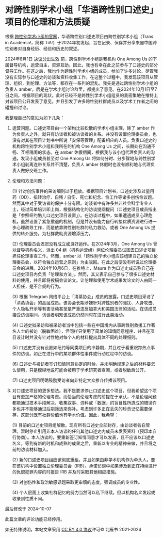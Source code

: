 # 对跨性别学术小组「华语跨性别口述史」项目的伦理和方法质疑

根据 [跨性别学术小组的官网](https://lib.transinacademia.org/docs/oral_history/)，华语跨性别口述史项目由跨性别学术小组（Trans in Academia!，简称 TiA!）于2024年初发起，旨在记录、保存并分享来自中国跨性别者对自身经历、经验和历史的叙述。

2024年8月1日 [决议分出生效](https://oneamongus.ca/zh-Hans/posts/board_resolution_2024_tsui_no_sora) 前，跨性别学术小组是我机构 One Among Us 的下属督导机构，运营自主，资源互助。因此，我也有幸在此之前参与了口述史的部分督导工作。在这之后，我也作为跨性别学术小组的成员，参加了许多讨论，尽管我没有实际参与口述史的访谈和资料收集工作。在这整个过程中，我发现该项目从管理、组织，到伦理、方法等，都存在一系列的混乱。我先是通过跨性别学术小组的负责人 amber，后是在学术小组讨论群里，都提出了意见。在2024年10月1日至7日之间，根据项目的现状，此时已经不是跨性别学术小组组员的我密集地在推特上对该项目公开发表了意见，并且引发了许多跨性别社群成员以及学术工作者之间的碰撞和讨论。

我整理自己的意见为如下几条：

1.  运营问题。口述史项目由一个架构比较松散的学术小组主理，除了 amber 作为负责人之外，就只有访谈者和被访谈者的关系。并没有设置伦理委员会，也没有对其在项目计划书中所说「安保等管理」配备相应的人员。负责口述史的机构跨性别学术小组和我所在的机构 One Among Us 之间，长期处在沟通不畅、互相隔阂的状态。在 amber 休假期间，根据我与该小组代理负责人的沟通，发现小组成员甚至对 One Among Us 将如何分时、分步骤地与跨性别学术小组剥离连带关系并不清楚，负责人 amber 休假时也没有顺利地与代理负责人做好交班工作。
    
2.  伦理和方法问题：
    
    (1) 针对创伤事件的采访细则过于粗放。根据项目计划书，口述史涉及过量用药（OD）、扭转治疗、自残 / 自伤、死亡和纪念、性工作等诸多创伤性议题。然而其中对于受访者的保护十分有限。访谈者中有许多并非社会科学专业人士，经过简单培训即上岗，根据结构化的访谈提纲提问（口述史项目成员指出是「参照纽约酷儿口述史项目设置」）。在访谈过程中，如果遭遇成员心理危机，虽然设置了紧急撤退的机制，但是并没有能力自行转接优质资源进行进一步心理疏导工作，而是依靠跨性别社群的私力救助，或者 One Among Us 提供的转介服务，为社群救助资源增添压力。
    
    (2) 伦理委员会迟迟没有成立或良好运作。在2024年3月，One Among Us 曾以督导机构名义，派出 04 组（机构运营组）两位伦理委员试图去口述史项目担任伦理审查工作。然而，amber 以「跨性别学术小组应该组建自己的独立伦理委员会，以符合独立运营之原则」为由驳回。在此之后便没有听说过伦理委员会的进展。2024年10月6日，在推特上，Maura 作为口述史成员称自己在口述史项目内负责「伦理和方法」。然而，其又表示自己参与了很多口述史材料的使用，并且即将投稿会议论文。让伦理和使用学术成果发论文的人由同一人担任，是不合规的行为。
    
    (3) 根据 Telegram 网络平台上「清蒸协会」成员的披露，口述史项目采访了「清蒸协会」的高层成员。该协会长期涉嫌针对跨性别者的骚扰、人身攻击、个人隐私开示等有害活动甚至是严重违反加拿大和美国法律的活动。在该成员接受访谈期间，访谈者明知该成员仍然同时在进行此类活动。
    
    (4) 口述史拟采访和被采访者当中包括一些在中国境内从事跨性别救援工作著名人士的被访（脱敏困难），但同样只使用了简单的知情同意程序，并且在项目设计时并没有针对性地对每个人的材料提出具体不同的处理细则。
    
    (5) 口述史并没有设置如纽约等同类项目的冷静期，并且过于看重跟踪热点事件的访谈。如正在进行中的某项群体性事件或行动过程中的访谈。
    
    (6) 口述史与被访者签订知情同意协定的时候，并未明确规定之后的材料要怎么使用，只是模糊地说可能会被用于学术研究者查阅，或者脱敏后公开。
    
    (7) 口述史项目明确鼓励受访者向非特定大众推介传播该项目。
    
3.  对口述史项目的更多想法。我不是要求停止口述史这个项目，但我希望这个项目有更加严格的伦理考虑。而恰当的伦理考虑的前提在于承认，不是伦理问题都能通过技术手段解决，收集叙事、资料或「数据」的盲目性所造成的错误许多也并不能够通过后期筛选来弥补。考虑到许多正在丢失的珍贵记忆需要保存，这部分既有社群价值也有学术价值。因此，我希望：
    
    (1) 目前的口述史项目组解散。现有所有口述史全部封存，由访谈者各自管理。暂时停止引用非本人访谈的任何其他口述史内成员未发表资料（预印本自行协商）。本人访谈的，要重新签订知情同意才可以发表，且不应该以口述史名义。等到有新的时机和成熟的成果之后，重新以专业的精神来做，并且将之前的访谈材料加入。
    
    (2) 新的口述史项目组应该彻底重组，并且如果由非学术机构作为牵头人，要在该机构中设置独立伦理委员会（IRB）。承诺访谈中如果涉及到正在持续进行的仇恨犯罪内容的时报告 IRB 并及时采取其他相应措施。
    
    (3) 对创伤性和政治敏感话题采取更审慎的态度，强调成员的专业性。
    
    (4) 个人层面上收集社群记忆的努力当然可以私下继续，但以机构名义发起或收录则性质不同。

最后修改于 2024-10-07

此篇文章的评论功能已经停用。

如无特殊说明，本站文章采用 [CC BY 4.0 协议](http://creativecommons.org/licenses/by/4.0/)许可© 北雁书 2021-2024